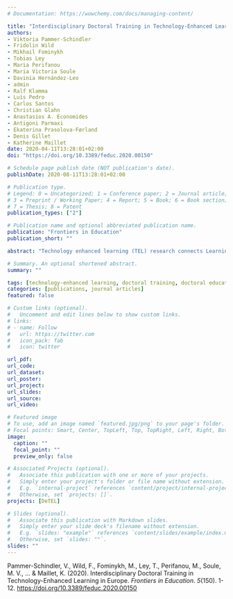 ```yaml
---
# Documentation: https://wowchemy.com/docs/managing-content/

title: "Interdisciplinary Doctoral Training in Technology-Enhanced Learning in Europe"
authors:
- Viktoria Pammer-Schindler
- Fridolin Wild
- Mikhail Fominykh
- Tobias Ley
- Maria Perifanou
- Maria Victoria Soule
- Davinia Hernández-Leo
- admin
- Ralf Klamma
- Luís Pedro
- Carlos Santos
- Christian Glahn
- Anastasios A. Economides
- Antigoni Parmaxi
- Ekaterina Prasolova-Førland
- Denis Gillet
- Katherine Maillet
date: 2020-04-11T13:28:01+02:00
doi: "https://doi.org/10.3389/feduc.2020.00150"

# Schedule page publish date (NOT publication's date).
publishDate: 2020-08-11T13:28:01+02:00

# Publication type.
# Legend: 0 = Uncategorized; 1 = Conference paper; 2 = Journal article;
# 3 = Preprint / Working Paper; 4 = Report; 5 = Book; 6 = Book section;
# 7 = Thesis; 8 = Patent
publication_types: ["2"]

# Publication name and optional abbreviated publication name.
publication: "Frontiers in Education"
publication_short: ""

abstract: "Technology enhanced learning (TEL) research connects Learning Sciences, Educational Psychology, and Computer Science, in order to investigate interventions based on digital technologies in education and training settings. In this paper, we argue that doctoral training activity for TEL needs to be situated at the intersection of disciplines in order to facilitate innovation. For this, we first review the state of disciplinarity in TEL, reviewing existing meta-studies of the field. Then, we survey 35 doctoral education programs in Europe in which doctoral students working on TEL topics are enrolled. Findings indicate that most doctoral schools are associated with a single discipline and offer methodological rather than content-specific modules. TEL-specific content is provided only in exceptional cases, creating a potentially isolating gap between master-level education and scientific conferences. On this background, we argue that cross-institutional doctoral training is important to progress TEL as a field. In this article, we study and share the approach of an international doctoral summer school organized by the European society EA-TEL over the past 15 years. The summer school provides foundational methodological knowledge from multiple disciplines, content-specific topical knowledge in TEL, access to cutting edge scientific discourse, and discussion of horizontal issues to doctoral students. We further provide an analysis of shifting program topics over time. Our analysis of both, institutional as well as cross-institutional doctoral training in TEL, constitutes this paper’s core contribution in that it highlights that further integration of perspectives and knowledge is to be done in TEL; together with codification and explication of knowledge in the intersection of disciplines."

# Summary. An optional shortened abstract.
summary: ""

tags: [technology-enhanced learning, doctoral training, doctoral education, educational technology, learning technology, survey, case study]
categories: [publications, journal articles]
featured: false

# Custom links (optional).
#   Uncomment and edit lines below to show custom links.
# links:
# - name: Follow
#   url: https://twitter.com
#   icon_pack: fab
#   icon: twitter

url_pdf:
url_code:
url_dataset:
url_poster:
url_project:
url_slides:
url_source:
url_video:

# Featured image
# To use, add an image named `featured.jpg/png` to your page's folder. 
# Focal points: Smart, Center, TopLeft, Top, TopRight, Left, Right, BottomLeft, Bottom, BottomRight.
image:
  caption: ""
  focal_point: ""
  preview_only: false

# Associated Projects (optional).
#   Associate this publication with one or more of your projects.
#   Simply enter your project's folder or file name without extension.
#   E.g. `internal-project` references `content/project/internal-project/index.md`.
#   Otherwise, set `projects: []`.
projects: [DeTEL]

# Slides (optional).
#   Associate this publication with Markdown slides.
#   Simply enter your slide deck's filename without extension.
#   E.g. `slides: "example"` references `content/slides/example/index.md`.
#   Otherwise, set `slides: ""`.
slides: ""
---
```


Pammer-Schindler, V., Wild, F., Fominykh, M., Ley, T., Perifanou, M., Soule, M. V., ... & Maillet, K. (2020). Interdisciplinary Doctoral Training in Technology-Enhanced Learning in Europe. *Frontiers in Education*. *5*(150). 1-12. https://doi.org/10.3389/feduc.2020.00150